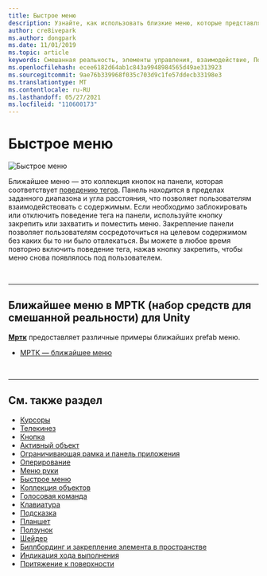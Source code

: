 ```yaml
---
title: Быстрое меню
description: Узнайте, как использовать близкие меню, которые представляют собой коллекцию кнопок на панели, которая соответствует поведению тегов в среде смешанной реальности.
author: cre8ivepark
ms.author: dongpark
ms.date: 11/01/2019
ms.topic: article
keywords: Смешанная реальность, элементы управления, взаимодействие, Пользовательский интерфейс, UX, меню, гарнитура смешанной реальности, гарнитура Windows Mixed Reality, гарнитура виртуальной реальности, HoloLens, МРТК, набор средств смешанной реальности
ms.openlocfilehash: ecee6182d64ab1c843a9948984565d49ae313923
ms.sourcegitcommit: 9ae76b339968f035c703d9c1fe57ddecb33198e3
ms.translationtype: MT
ms.contentlocale: ru-RU
ms.lasthandoff: 05/27/2021
ms.locfileid: "110600173"
---
```

# <a name="near-menu"></a>Быстрое меню

![Быстрое меню](images/UX_Hero_NearMenu.jpg)

Ближайшее меню — это коллекция кнопок на панели, которая соответствует [поведению тегов](billboarding-and-tag-along.md#what-is-a-tag-along). Панель находится в пределах заданного диапазона и угла расстояния, что позволяет пользователям взаимодействовать с содержимым. Если необходимо заблокировать или отключить поведение тега на панели, используйте кнопку закрепить или захватить и поместить меню. Закрепление панели позволяет пользователям сосредоточиться на целевом содержимом без каких бы то ни было отвлекаться. Вы можете в любое время повторно включить поведение тега, нажав кнопку закрепить, чтобы меню снова появлялось под пользователем.

<br>

---

## <a name="near-menu-in-mrtk-mixed-reality-toolkit-for-unity"></a>Ближайшее меню в МРТК (набор средств для смешанной реальности) для Unity
**[Мртк](https://github.com/Microsoft/MixedRealityToolkit-Unity)** предоставляет различные примеры ближайших prefab меню.

* [МРТК — ближайшее меню](/windows/mixed-reality/mrtk-unity/features/ux-building-blocks/near-menu)

<br>

---

## <a name="see-also"></a>См. также раздел

* [Курсоры](cursors.md)
* [Телекинез](point-and-commit.md)
* [Кнопка](button.md)
* [Активный объект](interactable-object.md)
* [Ограничивающая рамка и панель приложения](app-bar-and-bounding-box.md)
* [Оперирование](direct-manipulation.md)
* [Меню руки](hand-menu.md)
* [Быстрое меню](near-menu.md)
* [Коллекция объектов](object-collection.md)
* [Голосовая команда](voice-input.md)
* [Клавиатура](keyboard.md)
* [Подсказка](tooltip.md)
* [Планшет](slate.md)
* [Ползунок](slider.md)
* [Шейдер](shader.md)
* [Биллбординг и закрепление элемента в пространстве](billboarding-and-tag-along.md)
* [Индикация хода выполнения](progress.md)
* [Притяжение к поверхности](surface-magnetism.md)